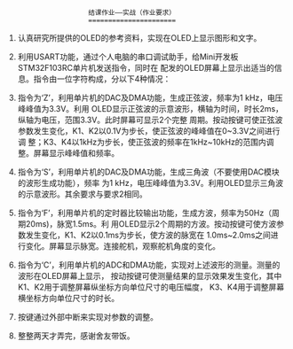                          结课作业——实战（作业要求）
                         ======================

1. 认真研究所提供的OLED的参考资料，实现在OLED上显示图形和文字。

2. 利用USART功能，通过个人电脑的串口调试助手，给Mini开发板STM32F103RC单片机发送指令，同时在
配发的OLED屏幕上显示出适当的信息。指令由一位字符构成，分以下4种情况：

3. 指令为‘Z’，利用单片机的DAC及DMA功能，生成正弦波，频率为1 kHz，电压峰峰值为3.3V。利用
OLED显示正弦波的示意波形，横轴为时间，时长2ms，纵轴为电压，范围3.3V。此时屏幕可显示2个完整
周期。按动按键可使正弦波参数发生变化，K1、K2以0.1V为步长，使正弦波的峰峰值在0~3.3V之间进行调
整；K3、K4以1kHz为步长，使正弦波的频率在1kHz~10kHz的范围内调整。屏幕显示峰峰值和频率。

4. 指令为‘S’，利用单片机的DAC及DMA功能，生成三角波（不要使用DAC模块的波形生成功能），频率
为1 kHz，电压峰峰值为3.3V。利用OLED显示三角波的示意波形。其余要求与要求2相同。

5. 指令为‘F’，利用单片机的定时器比较输出功能，生成方波，频率为50Hz（周期20ms)，脉宽1.5ms。利
用OLED显示2个周期的方波。按动按键可使方波参数发生变化，K1、K2以0.1ms为步长，使方波的脉宽在
1.0ms~2.0ms之间进行变化。屏幕显示脉宽。连接舵机，观察舵机角度的变化。

6. 指令为‘C’，利用单片机的ADC和DMA功能，实现对上述波形的测量。测量的波形在OLED屏幕上显示，
按动按键可使测量结果的显示效果发生变化，其中K1、K2用于调整屏幕纵坐标方向单位尺寸的电压幅度，
K3、K4用于调整屏幕横坐标方向单位尺寸的时长。

7. 按键通过外部中断来实现对参数的调整。

8. 整整两天才弄完，感谢舍友带饭。
